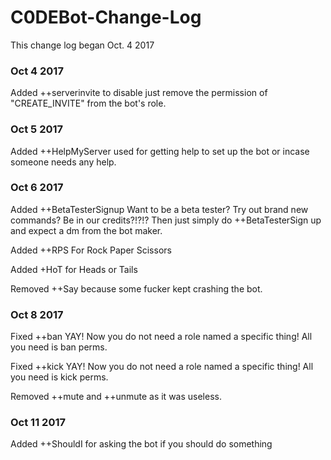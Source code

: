 # C0DEBot-Change-Log
This change log began Oct. 4 2017
### Oct 4 2017
Added ++serverinvite to disable just remove the permission of "CREATE_INVITE" from the bot's role.
### Oct 5 2017
Added ++HelpMyServer used for getting help to set up the bot or incase someone needs any help.
### Oct 6 2017
Added ++BetaTesterSignup Want to be a beta tester? Try out brand new commands? Be in our credits?!?!? Then just simply do ++BetaTesterSign up and expect a dm from the bot maker.

Added ++RPS For Rock Paper Scissors 

Added +HoT for Heads or Tails

Removed ++Say because some fucker kept crashing the bot.

### Oct 8 2017
Fixed ++ban YAY! Now you do not need a role named a specific thing! All you need is ban perms.

Fixed ++kick YAY! Now you do not need a role named a specific thing! All you need is kick perms.

Removed ++mute and ++unmute as it was useless.

### Oct 11 2017
Added ++ShouldI for asking the bot if you should do something
